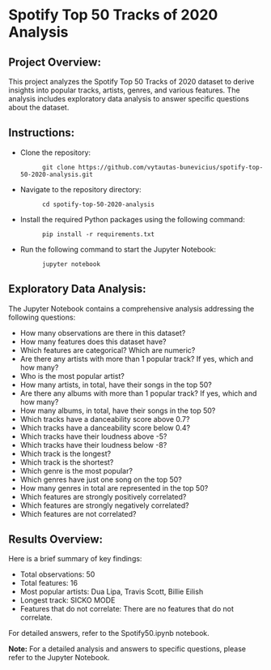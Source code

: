 # Spotify Top 50 Tracks of 2020 Analysis

## Project Overview:
This project analyzes the Spotify Top 50 Tracks of 2020 dataset to derive insights into popular tracks, artists, genres, and various features. The analysis includes exploratory data analysis  to answer specific questions about the dataset.

## Instructions:

- Clone the repository:

            git clone https://github.com/vytautas-bunevicius/spotify-top-50-2020-analysis.git

- Navigate to the repository directory:

            cd spotify-top-50-2020-analysis

- Install the required Python packages using the following command:

            pip install -r requirements.txt
  
- Run the following command to start the Jupyter Notebook:

            jupyter notebook


## Exploratory Data Analysis:
The Jupyter Notebook contains a comprehensive analysis addressing the following questions:

- How many observations are there in this dataset?
- How many features does this dataset have?
- Which features are categorical? Which are numeric?
- Are there any artists with more than 1 popular track? If yes, which and how many?
- Who is the most popular artist?
- How many artists, in total, have their songs in the top 50?
- Are there any albums with more than 1 popular track? If yes, which and how many?
- How many albums, in total, have their songs in the top 50?
- Which tracks have a danceability score above 0.7?
- Which tracks have a danceability score below 0.4?
- Which tracks have their loudness above -5?
- Which tracks have their loudness below -8?
- Which track is the longest?
- Which track is the shortest?
- Which genre is the most popular?
- Which genres have just one song on the top 50?
- How many genres in total are represented in the top 50?
- Which features are strongly positively correlated?
- Which features are strongly negatively correlated?
- Which features are not correlated?

## Results Overview:
Here is a brief summary of key findings:

- Total observations: 50
- Total features: 16 
- Most popular artists: Dua Lipa, Travis Scott, Billie Eilish
- Longest track: SICKO MODE
- Features that do not correlate: There are no features that do not correlate.

For detailed answers, refer to the Spotify50.ipynb notebook.

**Note:** For a detailed analysis and answers to specific questions, please refer to the Jupyter Notebook.
